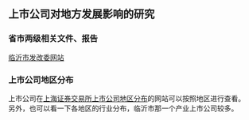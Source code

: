 ##  上市公司对地方发展影响的研究  

###  省市两级相关文件、报告  

[临沂市发改委网站](http://fgw.linyi.gov.cn/ddzlm/gkbz/ndbg.htm)

###  上市公司地区分布  


上市公司在[上海证券交易所上市公司地区分布](http://www.sse.com.cn/assortment/stock/areatrade/area/)的网站可以按照地区进行查看。  
另外，也可以看一下各地区的行业分布，临沂市那一个产业上市公司较多。
